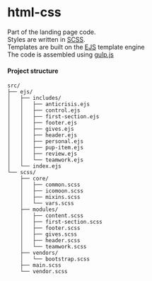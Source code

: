 # html-css
Part of the landing page code.<br>
Styles are written in [SCSS](https://sass-lang.com/).<br>
Templates are built on the [EJS](https://ejs.co/) template engine<br>
The code is assembled using [gulp.js](https://gulpjs.com/)

#### Project structure
```
src/
├── ejs/
│   ├── includes/
│   │   ├── anticrisis.ejs
│   │   ├── control.ejs
│   │   ├── first-section.ejs
│   │   ├── footer.ejs
│   │   ├── gives.ejs
│   │   ├── header.ejs
│   │   ├── personal.ejs
│   │   ├── pup-item.ejs
│   │   ├── review.ejs
│   │   └── teamwork.ejs
│   └── index.ejs
└── scss/
    ├── core/
    │   ├── common.scss
    │   ├── icomoon.scss
    │   ├── mixins.scss
    │   └── vars.scss
    ├── modules/
    │   ├── content.scss
    │   ├── first-section.scss
    │   ├── footer.scss
    │   ├── gives.scss
    │   ├── header.scss
    │   └── teamwork.scss
    ├── vendors/
    │   └── bootstrap.scss
    ├── main.scss
    └── vendor.scss
```